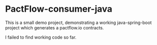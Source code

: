 # PactFlow-consumer-java


This is a small demo project, demonstrating a working java-spring-boot project
which generates a pactflow.io contracts.

I failed to find working code so far.
